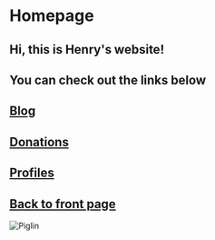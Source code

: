 ﻿# Homepage
## Hi, this is Henry's website!
## You can check out the links below

## [Blog](https://henrypersonalweb.github.io/blog)
## [Donations](https://henrypersonalweb.github.io/donations)
## [Profiles](https://henrypersonalweb.github.io/profile) 
## [Back to front page](https://henrypersonalweb.github.io/)
![Piglin](https://henrypersonalweb.github.io/pictures/piglin.gif)

